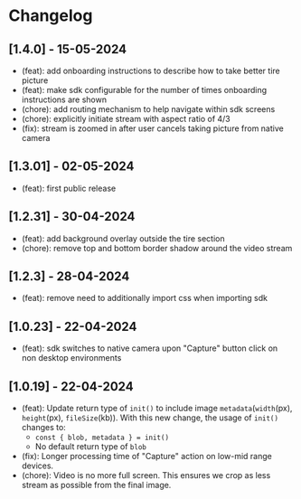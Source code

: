 # Changelog

## [1.4.0] - 15-05-2024

-   (feat): add onboarding instructions to describe how to take better tire picture
-   (feat): make sdk configurable for the number of times onboarding instructions are shown
-   (chore): add routing mechanism to help navigate within sdk screens
-   (chore): explicitly initiate stream with aspect ratio of 4/3
-   (fix): stream is zoomed in after user cancels taking picture from native camera

## [1.3.01] - 02-05-2024

-   (feat): first public release

## [1.2.31] - 30-04-2024

-   (feat): add background overlay outside the tire section
-   (chore): remove top and bottom border shadow around the video stream

## [1.2.3] - 28-04-2024

-   (feat): remove need to additionally import css when importing sdk

## [1.0.23] - 22-04-2024

-   (feat): sdk switches to native camera upon "Capture" button click on non desktop environments

## [1.0.19] - 22-04-2024

-   (feat): Update return type of `init()` to include image `metadata`(`width`(px), `height`(px), `fileSize`(kb)). With this new change, the usage of `init()` changes to:
    -   `const { blob, metadata } = init()`
    -   No default return type of `blob`
-   (fix): Longer processing time of "Capture" action on low-mid range devices.
-   (chore): Video is no more full screen. This ensures we crop as less stream as possible from the final image.
